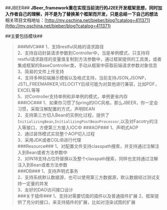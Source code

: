 ##JBEER##
**JBeer_framework重在实现当前流行的J2EE开发框架思想，同时加入作者自己的理解，并不是为了替换某个框架而开发，只是总结一下自己的想法**<br/>
相关项目文档地址：[http://my.oschina.net/bieber/blog?catalog=411371](http://my.oschina.net/bieber/blog?catalog=411371)

##主要包括模块##
>###MVC###
>1、支持restful风格的请求路径<br>
>2、支持自动封装请求参数到Controller中，当是单例模式，只支持将restful请求路径的变量值复制到方法参数中，通过框架提供的工具类，或者集成框架的BaseController类，手动从框架中获取前端请求参数对象信息<br>
>3、简易的文件上传支持<br>
>4、支持多种前端展示模板以及格式支持，当前支持JSON,JSONP，JSTL,FREEMARKER,VELOCITY后续可能为对其他进行兼容，比如PDF，EXCEL等等<br>
>5、对Controller支持单例和非单例的模式，单例更省内存<br>
>###IOC###
>1、如果你习惯了Spring的IOC风格，那么JBEER，你一定会习惯，采取注解配置的方式，声明BEAN<br>
>2、支持第三方切入Bean的实例化过程，提供了<code>InitializingBean</code>,<code>InitializingPostBeanProcessor</code>,以及对Facotry的注入等接口，方便第三方接入IOC中
>###AOP###
>1、声明式AOP<br>
>2、通过装饰模式实现整个AOP切入过程<br>
>3、采用JDK或者CGLIB进行代理<br>
>###Resource###
>1、对配置文件支持classpath搜索，并支持通过注解注入到Bean或者方法参数中<br>
>2、对IN18支持占位符替换以及整个classpath搜索，同样也支持通过注解注入到Bean或者方法参数<br>
>###DB###
>1、支持声明式事务<br>
>2、支持系统默认数据源，也可以使用第三方数据源，默认数据经过测试支持一定量的并发<br>
>3、友好的DAO访问接口设计<br>
>###关于插件###
>1、支持对需要切面的插件以及普通插件扩展
>2、框架提供了充分的接口，来支持插件的扩展，比如对渲染试图的扩展